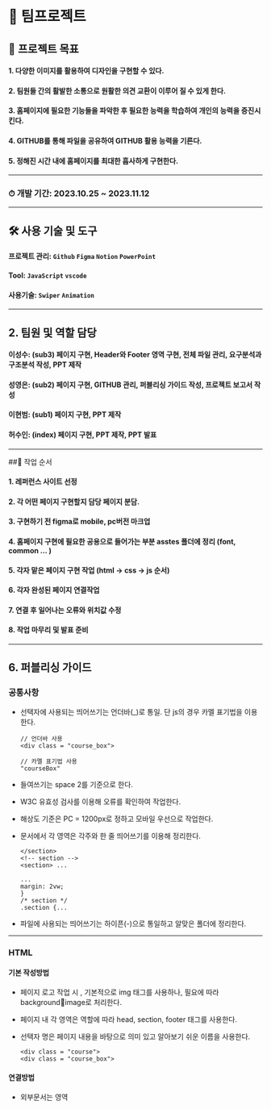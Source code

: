 # 🍅 팀프로젝트
## 🎯 프로젝트 목표

#### 1. 다양한 이미지를 활용하여 디자인을 구현할 수 있다.
#### 2. 팀원들 간의 활발한 소통으로 원활한 의견 교환이 이루어 질 수 있게 한다.
#### 3. 홈페이지에 필요한 기능들을 파악한 후 필요한 능력을 학습하여 개인의 능력을 증진시킨다.
#### 4. GITHUB를 통해 파일을 공유하여 GITHUB 활용 능력을 기른다.
#### 5. 정해진 시간 내에 홈페이지를 최대한 흡사하게 구현한다.
---
### ⏱ 개발 기간: 2023.10.25 ~ 2023.11.12

---

## 🛠 사용 기술 및 도구
#### **프로젝트 관리:** `Github` `Figma` `Notion` `PowerPoint`
  
#### **Tool:** `JavaScript` `vscode`

#### **사용기술:**  `Swiper` `Animation`

---
   
## 2. 팀원 및 역할 담당
#### **이성수:** (sub3) 페이지 구현, Header와 Footer 영역 구현, 전체 파일 관리, 요구분석과 구조분석 작성, PPT 제작

#### **성영은:** (sub2) 페이지 구현, GITHUB 관리, 퍼블리싱 가이드 작성, 프로젝트 보고서 작성

#### **이현범:**  (sub1) 페이지 구현, PPT 제작

#### **허수인:** (index) 페이지 구현, PPT 제작, PPT 발표

---

##📍 작업 순서
#### 1. 레퍼런스 사이트 선정
#### 2. 각 어떤 페이지 구현할지 담당 페이지 분담.
#### 3. 구현하기 전 figma로 mobile, pc버전 마크업
#### 4. 홈페이지 구현에 필요한 공용으로 들어가는 부분 asstes 폴더에 정리 (font, common … )
#### 5. 각자 맡은 페이지 구현 작업 (html → css → js 순서)
#### 6. 각자 완성된 페이지 연결작업
#### 7. 연결 후 일어나는 오류와 위치값 수정
#### 8. 작업 마무리 및 발표 준비

---
  
## 6. 퍼블리싱 가이드

### 공통사항
 - 선택자에 사용되는 띄어쓰기는 언더바(_)로 통일. 단 js의 경우 카멜 표기법을 이용한다.

     ```
    // 언더바 사용
    <div class = "course_box">
     ```
     ```
    // 카멜 표기법 사용
    "courseBox"
     ```

 - 들여쓰기는 space 2를 기준으로 한다.
 - W3C 유효성 검사를 이용해 오류를 확인하여 작업한다.
 - 해상도 기준은 PC = 1200px로 정하고 모바일 우선으로 작업한다.
 - 문서에서 각 영역은 각주와 한 줄 띄어쓰기를 이용해 정리한다.
     ```
     </section>
     <!-- section -->
     <section> ...
     ```

     ```
     ...
     margin: 2vw;
     }
     /* section */
     .section {...
     ```
 - 파일에 사용되는 띄어쓰기는 하이픈(-)으로 통일하고 알맞은 폴더에 정리한다.
---
    
### HTML

#### 기본 작성방법
- 페이지 로고 작업 시 , 기본적으로 img 태그를 사용하나, 필요에 따라 backgroundimage로 처리한다.
- 페이지 내 각 영역은 역할에 따라 head, section, footer 태그를 사용한다.
- 선택자 명은 페이지 내용을 바탕으로 의미 있고 알아보기 쉬운 이름을 사용한다.
 
  ```
  <div class = "course">
  <div class = "course_box">
  ```

#### 연결방법
- 외부문서는 <head> 영역 <title>바로 밑에 <link>로 작성한다.
- <reset>, <common>, <favicon>, <style>, <js> 순서로 작성한다.
- 미디어 쿼리 기준 선언은 스타일 시트의 <link> 태그 안에 작성한다.

  ```
  <link rel = "stylesheet" href = "./style-pc.css" media = "(width >= 1200px)">
  ```

- 플러그인의 경우 바디 영역 제일 마지막에 삽입하여 작업한다.
- id 속성자의 경우 꼭 필요한 경우에만 사용하고 불필요한 경우에서의 사용을 지양한다.
- favicon의 경우 assets 폴더의 png 파일을 link로 걸어서 사용한다.
 
---

### CSS

- 폰트와 아이콘 등 중복되는 소스는 assets 폴더를 이용하여 공유한다.
- 컬러는 #컬러코드와 소문자를 이용하여 작성.

 ```
#FF5C9B, rgb(225,92,155) ... - X
#ff5c9b - O
 ```

- 사이즈 값은 상황에 따라 rem, vw를 혼용하여 사용한다.
- 값이 “0”인 경우에는 단위를 생략한다.
- 선택자 작성 시 하위 선택자 작성 방식을 사용한다.
 
---

### JAVA SCRIPT

- 기본적으로 큰 따옴표(””)를 사용하고 필요 시에만 백틱(``)을 사용한다.
- const를 사용하여 모든 지역 변수를 선언. 변수를 다시 할당해야 할 경우에만 let을 사용하고 var의 사용은 지양한다.
- 선언 시 이름은 html에서 사용한 선택자 명을 바탕으로 카멜 표기법으로 작성한다.

```
const kitTitle = document.querySelector(".kit_title");
```

- 필요한 경우 코드 옆에 주석을 달아 현재 코드가 어떤 기능을 하고 있는지 설명한다.

---
   
## 5. 디렉토리 구조 분석
    
   ![앗!츄~구조분석](https://github.com/sslee1210/JavaScript-TeamProject/assets/142865231/57d2f276-e98e-43f7-b5f7-2f3333378317)
   
---

## 6. 요구 분석

![앗!츄~요구분석](https://github.com/sslee1210/JavaScript-TeamProject/assets/142865231/a8f0bf89-9536-4d4d-bc7a-ee500593323b)

---  

# 🎈 프로젝트 회고


## 문제 및 해결

### 상황 1
  - #### 문제 발생:
     데이터를 저장하거나 불러올 방법이 없어 새로고침을 누르거나 창을 나가면 저장했던 데이터가 초기화 되었습니다

      
  - #### 원인 파악:
     데이터를 저장하는 로컬 스토리지가 없었습니다

      
  - #### 문제 해결:
     로컬 스토리지를 만들고 handleId, handlePassword로 입력한 아이디와 비밀번호를 각각 ID, PW 상태에 저장, useState를 사용하여 ID와 PW를 관리했습니다



**1. 페이지가 로드될 때 로컬 스토리지에서 유저 정보를 불러옴**

```
  useEffect(() => {

   // 로컬 스토리지에서 "user" 항목의 값을 가져옴
    const savedUser = localStorage.getItem("user");
    if (savedUser) {
      navigate("/fridge");
    }
  }, [navigate]);

  // ID 입력 값이 변경될 때 호출되는 핸들러
  const handleId = (e) => {
    setId(e.target.value); // 입력 값을 ID 상태에 저장
  };

  // 비밀번호 입력 값이 변경될 때 호출되는 핸들러
  const handlePassword = (e) => {
    setPw(e.target.value); // 입력 값을 비밀번호 상태에 저장
  };
```


**1-1. 로그인 버튼을 클릭했을 때 호출되는 핸들러**
```
  const handleLogin = () => {

   // 로컬 스토리지에서 "users" 항목의 값을 가져와서 파싱
    const users = JSON.parse(localStorage.getItem("users"));
    const user = users?.find(

      // ID와 비밀번호가 모두 일치하는 유저를 찾음
      (user) => user.username === id && user.password === pw
    );

    if (user) { // 일치하는 유저가 있는 경우
      alert("로그인 성공!");

      // 로그인한 유저의 정보를 로컬 스토리지에 저장
      localStorage.setItem("user", JSON.stringify(user));
      navigate("/fridge");
    } else {
      alert("로그인 실패. 아이디 또는 비밀번호를 확인해주세요.");
    }
  };
```


### 상황 2
  - #### 문제 발생:
     캘린더를 통해 지정된 날짜에 등록한 식료품을 나타내는 기능이 구현되지 않았습니다
      
  - #### 원인 파악:
     사용 중인 캘린더 플러그인이 우리가 의도한 기능을 구현하지 못하는걸 알게 되었습니다
      
  - #### 문제 해결:
     full-calendar 라는 다른 플러그인을 사용하여 플러그인이 가지고 있는 날짜에 따른 이벤트를 띄우는 기능을 통해 원하는 기능을 구현 했습니다
    
**2. FullCalendar 라이브러리 설치**
```
npm install @fullcalendar/react @fullcalendar/daygrid
```

**2-1. FullCalendar에서 사용할 이벤트 배열 생성**
```
const eventArray = foodList.map((item) => {
   const endDay = new Date(item.expirationDate);
   const today = new Date();
   const timeDiff = endDay.getTime() - today.getTime();
   const daysDiff = Math.ceil(timeDiff / (1000 * 3600 * 24));

return {
   category: item.category,
   title: item.foodName,
   start: item.purchaseDate,
   quantity: item.quantity,
   endDay: item.expirationDate,
   dDay: daysDiff >= 0 ? `D-${daysDiff}` : `D+${Math.abs(daysDiff)}`,
     };
  }); setEvents(eventArray);
}, []);
```

**2-2. FullCalendar 컴포넌트를 사용하여 캘린더 렌더링**
```
<FullCalendar
   plugins={[dayGridPlugin, interactionPlugin]} // 사용할 플러그인 목록을 배열로 전달
   initialView="dayGridMonth" // 캘린더가 처음 로드될 때의 뷰 설정
   events={events} // 캘린더에 표시할 이벤트 정보를 배열로 전달
   headerToolbar={{ // 캘린더 상단의 툴바 레이아웃 설정
   left: "prev",
   center: "title",
   right: "next",
   }}

  dateClick={handleDayClick} // 날짜를 클릭했을 때 실행할 함수 전달
  height={400} // 캘린더의 높이 설정
/>
```


### 상황 3
  - #### 문제 발생:
     다른 팀원이 맡은 부분인 Food 페이지에서 식료품 수정을 하고 나서 새로고침을 해야 리스트가 업데이트 되는 점과 수정 시 원래의 값들이 뜨지 않는 문제점들이 생겼습니다
      
  - #### 원인 파악:
     원인 파악이 되어있지않아 직접 확인을 해봤어요 수정 컴포넌트를 모달창으로 띄우는 방식에서 데이터를 불러오는 경로가 꼬인거 같다는 생각이 들었습니다
      
  - #### 문제 해결:
   - 결국 코드를 싹 다 갈아엎고 처음부터 다시 작성했습니다
   - useEffect Hook을 사용하여 로컬 스토리지와 상태 업데이트 관리했습니다
   - 로컬 스토리지에 'foodList'라는 키로 식품 목록을 문자열 형태로 저장하고 foodList에서 주어진 food와 같은 항목을 찾아 그 인덱스를 반환하며 해결 했습니다



**3. useEffect Hook을 사용하여 로컬 스토리지와 상태 업데이트 관리**
```
  useEffect(() => {
    localStorage.setItem("foodList", JSON.stringify(foodList));
    setSortedFoodList(foodList);
  }, [foodList]);

// 식료품 수정 모달 열기 함수
  const openModal = (food, index) => {

    // 수정 중인 음식의 인덱스 및 내용 설정, 모달 열기
    const foodIndex = foodList.findIndex((f) => f === food);
    setEditingIndex(foodIndex);
    setEditingFood({ ...food });
    setIsModalOpen(true);
  };

  // 식료품 수정 모달 닫기 함수
  const closeModal = () => {
    setIsModalOpen(false);
  };

// 변경된 내용 저장 함수
const saveChanges = () => {

  // 수정된 식료품 정보로 목록 업데이트, 모달 닫기, 기존 식료품 목록을 복사하여 새로운 배열을 생성
  const newList = [...foodList];

  // 수정된 식료품을 해당 인덱스에 덮어씌움
  newList[editingIndex] = editingFood;

  // 식료품 목록을 새로운 목록으로 설정
  setFoodList(newList);

  closeModal();
};
```


**3-1. 식료품 수정 모달창**
```
      // isModalOpen이 참일 때만 모달을 표시
      {isModalOpen && (
        <div className={styles.modal}>
          <div className={styles.modalBox}>
            <img
              src={path + "/images/food_back_blue.svg"}
              alt="뒤로가기"
              className={styles.back}
              onClick={closeModal}/>
            <h2>싱싱고 수정하기</h2>

        // setEditingFood 함수를 호출하여 editingFood 상태의 category 값을 업데이트
            <label>
              <select
                value={editingFood.category}
                onChange={(e) =>
                  setEditingFood({ ...editingFood, category: e.target.value })}>
                {categoryOptions.map(
                  (category, index) =>
                    category !== "전체" && (
                      <option key={index} value={category}>
                        {category}
                      </option>
                    ))}
              </select>
            </label>

        // 입력된 값이 변경되면 setEditingFood 함수를 호출하여 수정된 식료품 값으로 업데이트
            <label className={styles.editName}>
              <span>식재료명</span>
              <input
                type="text"
                value={editingFood.foodName}
                onChange={(e) =>
                  setEditingFood({ ...editingFood, foodName: e.target.value })
                }/>
            </label>

        // 입력된 값이 변경되면 setEditingFood 함수를 호출하여 수정된 수량 값으로 업데이트
            <label className={styles.editNum}>
              <span>수량</span>
              <input
                type="number"
                value={editingFood.quantity}
                onChange={(e) =>
                  setEditingFood({ ...editingFood, quantity: e.target.value })
                }
                required/>
            </label>

        // 입력된 값이 변경되면 setEditingFood 함수를 호출하여 수정된 구매일과 소비기간 값으로 업데이트
            <div className={styles.dateBox}>
              <label>
                <span>구매일</span>
                <input
                  type="date"
                  value={editingFood.purchaseDate}
                  onChange={(e) =>
                    setEditingFood({
                      ...editingFood,
                      purchaseDate: e.target.value,
                    })}required/>
              </label>

              <label>
                <span>소비기간</span>
                <input
                  type="date"
                  value={editingFood.expirationDate}
                  onChange={(e) =>
                    setEditingFood({
                      ...editingFood,
                      expirationDate: e.target.value,
                    })}required/>
              </label>

        // 입력된 값이 변경되면 setEditingFood 함수를 호출하여 수정된 메모 값을 업데이트
            </div>
            <label className={styles.editMemo}>
              <span>메모</span>
              <textarea
                value={editingFood.note}
                onChange={(e) =>
                  setEditingFood({ ...editingFood, note: e.target.value })
                }/>
            </label>
```



### 상황 4
  - #### 문제 발생:
     로컬 스토리지로는 각 사용자마다 다른 식료품 목록을 보여주는 구현이 어려웠습니다 ( 저장된 데이터에 다른 데이터를 연결하는 부분이 잘 되지 않았습니다)
    
  - #### 원인 파악:
     데이터베이스(ex.몽고DB)를 이용하여 서버 연결을 통해 회원정보와 데이터 정보를 연결해야 했습니다
      
  - #### 문제 해결:
     프로젝트가 끝난 후 혼자 독학하며 연결하기로 했습니다



### 상황 5
  - #### 문제 발생:
     어색한 분위기에 서로 소통도 잘 안되어 역할을 분담하거나 개개인의 작업 진행 상황을 판단하지 못하였습니다
      
  - #### 원인 파악:
     처음 본 사람들끼리 이루어진 팀이라 서로 낯가림이 심했습니다
      
  - #### 문제 해결:
     용기를 내 팀원들에게 먼저 다가가 단톡방을 만들고 대화를 주도하여 친밀감을 형성시키고 밝은 분위기로 회의를 이끌어 좋은 분위기에서 프로젝트를 마칠 수 있었습니다


# 프로젝트 완료 리뷰
- ### 아쉬웠던 점:
  #### 1. 리액트를 활용함에 어렵고 서툴렀던 탓에 프로젝트 진행 속도가 늦어졌습니다
  #### 2. 낯을 많이 가리는 성격이라 팀원들과 좋은 팀워크를 이루지 못할 거라 생각했습니다
   
    
- ### 잘한 점:
  #### 1. 잠을 줄이고 공부 시간을 더 늘려 코딩 능력을 더 향상시키고 리액트를 활용함에 보다 더 능숙해 졌습니다
  #### 2. 처음엔 낯을 좀 가렸지만 용기를 내 팀원들에게 먼저 다가가 결국 팀원들과의 원활한 커뮤니케이션 및 협력을 통해 프로젝트를 성공적으로 완성 시킬 수 있었습니다
   
    
- ### 배운 점:
  #### 1. 리액트와 관련한 기술적 이해도를 상승시키고 기간 내에 프로젝트를 마무리 지을 수 있었습니다
  #### 2. 처음 만난 사람과의 친밀감을 형성하는 법을 알게 되어 팀원들과의 원활한 커뮤니케이션으로 협업 능력을 향상시켰고 밝은 팀 분위기를 유지하였으며, 팀원들을 이끌 수 있는 리더십 능력을 키울 수 있었습니다

# 프로젝트 바로가기
## [🔗 부산 스토리 텔링 협의회 ](https://sslee1210.github.io/JavaScript-teamproject/index/index.html)
